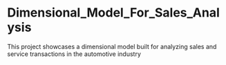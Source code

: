 # Dimensional_Model_For_Sales_Analysis
This project showcases a dimensional model built for analyzing sales and service transactions in the automotive industry
